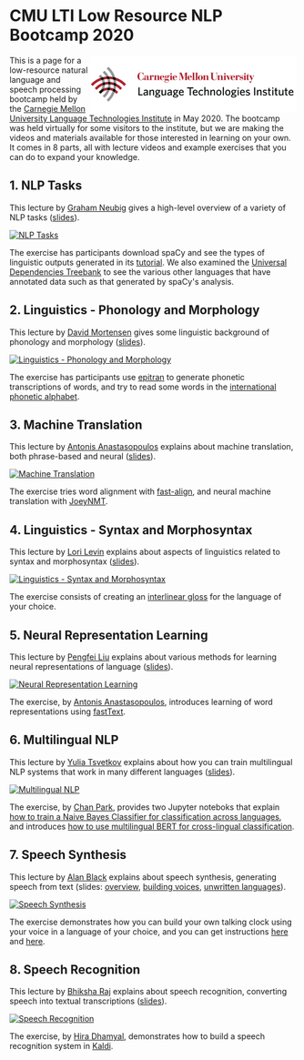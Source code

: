 # CMU LTI Low Resource NLP Bootcamp 2020

<a href="http://lti.cs.cmu.edu"><img align="right" src="ltilogo.png"></a>
This is a page for a low-resource natural language and speech processing bootcamp held by the [Carnegie Mellon University Language Technologies Institute](http://lti.cs.cmu.edu) in May 2020. The bootcamp was held virtually for some visitors to the institute, but we are making the videos and materials available for those interested in learning on your own. It comes in 8 parts, all with lecture videos and example exercises that you can do to expand your knowledge.

## 1. NLP Tasks

This lecture by [Graham Neubig](http://www.phontron.com) gives a high-level overview of a variety of NLP tasks ([slides](slides/01-neubig-nlptasks.pdf)).

[![NLP Tasks](https://img.youtube.com/vi/glIbcpay1-I/0.jpg)](https://www.youtube.com/watch?v=glIbcpay1-I)

The exercise has participants download spaCy and see the types of linguistic outputs generated in its [tutorial](https://spacy.io/usage/spacy-101).
We also examined the [Universal Dependencies Treebank](https://universaldependencies.org/) to see the various other languages that have annotated data such as that generated by spaCy's analysis.

## 2. Linguistics - Phonology and Morphology

This lecture by [David Mortensen](http://www.cs.cmu.edu/~dmortens/) gives some linguistic background of phonology and morphology ([slides](slides/02-mortensen-ling.pdf)).

[![Linguistics - Phonology and Morphology](https://img.youtube.com/vi/KGOYGONxypA/0.jpg)](https://www.youtube.com/watch?v=KGOYGONxypA)

The exercise has participants use [epitran](https://github.com/dmort27/epitran) to generate phonetic transcriptions of words, and try to read some words in the [international phonetic alphabet](https://en.wikipedia.org/wiki/International_Phonetic_Alphabet).

## 3. Machine Translation

This lecture by [Antonis Anastasopoulos](http://www.cs.cmu.edu/~aanastas/) explains about machine translation, both phrase-based and neural ([slides](slides/03-anastasopoulos-mt.pdf)).

[![Machine Translation](https://img.youtube.com/vi/SIZfkGzyVRc/0.jpg)](https://www.youtube.com/watch?v=SIZfkGzyVRc)

The exercise tries word alignment with [fast-align](https://github.com/clab/fast_align), and neural machine translation with [JoeyNMT](https://github.com/joeynmt/joeynmt).

## 4. Linguistics - Syntax and Morphosyntax

This lecture by [Lori Levin](http://www.cs.cmu.edu/~lsl/) explains about aspects of linguistics related to syntax and morphosyntax ([slides](slides/04-levin-syntax.pdf)).

[![Linguistics - Syntax and Morphosyntax](https://img.youtube.com/vi/j2vd3bTfrIA/0.jpg)](https://www.youtube.com/watch?v=j2vd3bTfrIA)

The exercise consists of creating an [interlinear gloss](https://www.eva.mpg.de/lingua/pdf/Glossing-Rules.pdf) for the language of your choice.

## 5. Neural Representation Learning

This lecture by [Pengfei Liu](http://pfliu.com/) explains about various methods for learning neural representations of language ([slides](slides/05-liu-representations.pdf)).

[![Neural Representation Learning](https://img.youtube.com/vi/FgYg1ZH5Io8/0.jpg)](https://www.youtube.com/watch?v=FgYg1ZH5Io8)

The exercise, by [Antonis Anastasopoulos](http://www.cs.cmu.edu/~aanastas/), introduces learning of word representations using [fastText](https://fasttext.cc/).

## 6. Multilingual NLP

This lecture by [Yulia Tsvetkov](https://www.cs.cmu.edu/~ytsvetko/) explains about how you can train multilingual NLP systems that work in many different languages ([slides](slides/06-tsvetkov-multilingual.pdf)).

[![Multilingual NLP](https://img.youtube.com/vi/wWE4db9XgHA/0.jpg)](https://www.youtube.com/watch?v=wWE4db9XgHA)

The exercise, by [Chan Park](https://chan0park.github.io/), provides two Jupyter noteboks that explain [how to train a Naive Bayes Classifier for classification across languages](exercises/06-multilingual/naive_bayes.ipynb), and introduces [how to use multilingual BERT for cross-lingual classification](exercises/06-multilingual/mbert.ipynb).

## 7. Speech Synthesis

This lecture by [Alan Black](http://www.cs.cmu.edu/~awb/) explains about speech synthesis, generating speech from text (slides: [overview](slides/07-black-tts-lowresource.pdf), [building voices](slides/07-black-tts-voicebuild.pdf), [unwritten languages](slides/07-black-tts-unwritten.pdf)).

[![Speech Synthesis](https://img.youtube.com/vi/eDjtEsOvouM/0.jpg)](https://www.youtube.com/watch?v=eDjtEsOvouM)

The exercise demonstrates how you can build your own talking clock using your voice in a language of your choice, and you can get instructions [here](http://tts.speech.cs.cmu.edu/courses/11492/homeworks_2019/tts.html) and [here](http://tts.speech.cs.cmu.edu/11-823/hints/clock.html).

## 8. Speech Recognition

This lecture by [Bhiksha Raj](http://mlsp.cs.cmu.edu/people/bhiksha/) explains about speech recognition, converting speech into textual transcriptions ([slides](slides/08-raj-asr.pdf)).

[![Speech Recognition](https://img.youtube.com/vi/XDnUHu6PAqA/0.jpg)](https://www.youtube.com/watch?v=XDnUHu6PAqA)

The exercise, by [Hira Dhamyal](https://web2.qatar.cmu.edu/~hyd/), demonstrates how to build a speech recognition system in [Kaldi](https://github.com/kaldi-asr/kaldi).
